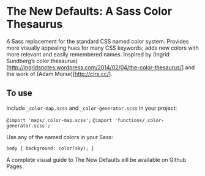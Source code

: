 The New Defaults: A Sass Color Thesaurus
========================================

A Sass replacement for the standard CSS named color system. Provides more visually appealing hues for many CSS keywords; adds new colors with more relevant and easily remembered names. Inspired by (Ingrid Sundberg’s color thesaurus)[http://ingridsnotes.wordpress.com/2014/02/04/the-color-thesaurus/] and the work of (Adam Morse)[http://clrs.cc/].

To use
------

Include `_color-map.scss` and `_color-generator.scss` in your project:

`@import 'maps/_color-map.scss';`
`@import 'functions/_color-generator.scss';`

Use any of the named colors in your Sass:

`body { background: color(sky); }`

A complete visual guide to The New Defaults eill be available on Github Pages.
